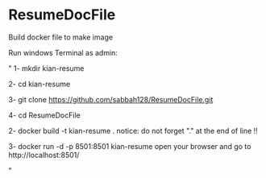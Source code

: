 # ResumeDocFile

 Build docker file to make image

 Run windows Terminal as admin:

 "
   1- mkdir kian-resume

   2- cd kian-resume

   3- git clone https://github.com/sabbah128/ResumeDocFile.git

   4- cd ResumeDocFile

   2- docker build -t kian-resume .
      notice: do not forget "." at the end of line !!

   3- docker run -d -p 8501:8501 kian-resume
      open your browser and go to http://localhost:8501/

 "
